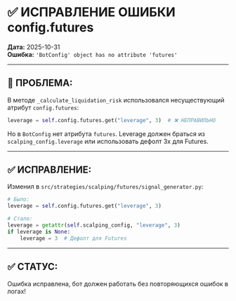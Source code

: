 # ✅ ИСПРАВЛЕНИЕ ОШИБКИ config.futures

**Дата:** 2025-10-31  
**Ошибка:** `'BotConfig' object has no attribute 'futures'`

---

## 🐛 **ПРОБЛЕМА:**

В методе `_calculate_liquidation_risk` использовался несуществующий атрибут `config.futures`:
```python
leverage = self.config.futures.get("leverage", 3)  # ❌ НЕПРАВИЛЬНО
```

Но в `BotConfig` нет атрибута `futures`. Leverage должен браться из `scalping_config.leverage` или использовать дефолт 3x для Futures.

---

## ✅ **ИСПРАВЛЕНИЕ:**

Изменил в `src/strategies/scalping/futures/signal_generator.py`:
```python
# Было:
leverage = self.config.futures.get("leverage", 3)

# Стало:
leverage = getattr(self.scalping_config, "leverage", 3)
if leverage is None:
    leverage = 3  # Дефолт для Futures
```

---

## ✅ **СТАТУС:**

Ошибка исправлена, бот должен работать без повторяющихся ошибок в логах!


